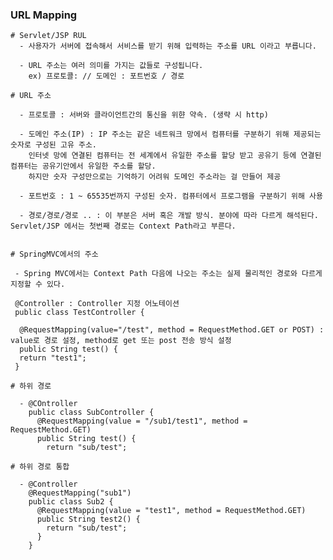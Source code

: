   ### URL Mapping
  
    # Servlet/JSP RUL
      - 사용자가 서버에 접속해서 서비스를 받기 위해 입력하는 주소를 URL 이라고 부릅니다.
      
      - URL 주소는 여러 의미를 가지는 값들로 구성됩니다.
        ex) 프로토콜: // 도메인 : 포트번호 / 경로
     
    # URL 주소
    
      - 프로토콜 : 서버와 클라이언트간의 통신을 위햔 약속. (생략 시 http)
      
      - 도메인 주소(IP) : IP 주소는 같은 네트워크 망에서 컴퓨터를 구분하기 위해 제공되는 숫자로 구성된 고유 주소.
        인터넷 망에 연결된 컴퓨터는 전 세계에서 유일한 주소를 할당 받고 공유기 등에 연결된 컴퓨터는 공유기안에서 유일한 주소를 할당.
        하지만 숫자 구성만으로는 기억하기 어려워 도메인 주소라는 걸 만들어 제공
        
      - 포트번호 : 1 ~ 65535번까지 구성된 숫자. 컴퓨터에서 프로그램을 구분하기 위해 사용
      
      - 경로/경로/경로 .. : 이 부분은 서버 혹은 개발 방식. 분야에 따라 다르게 해석된다. Servlet/JSP 에서는 첫번째 경로는 Context Path라고 부른다.
      
      
    # SpringMVC에서의 주소
    
     - Spring MVC에서는 Context Path 다음에 나오는 주소는 실제 물리적인 경로와 다르게 지정할 수 있다.
     
     @Controller : Controller 지정 어노테이션
     public class TestController {
      
      @RequestMapping(value="/test", method = RequestMethod.GET or POST) : value로 경로 설정, method로 get 또는 post 전송 방식 설정
      public String test() {
      return "test1";
     }
     
    # 하위 경로
      
      - @COntroller
        public class SubController {
          @RequestMapping(value = "/sub1/test1", method = RequestMethod.GET)
          public String test() {
            return "sub/test";
            
    # 하위 경로 통합
      
      - @Controller
        @RequestMapping("sub1")
        public class Sub2 {
          @RequestMapping(value = "test1", method = RequestMethod.GET)
          public String test2() {
            return "sub/test";
          }
        }
